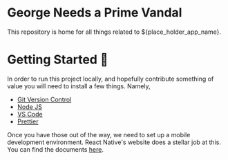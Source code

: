 # George Needs a Prime Vandal

This repository is home for all things related to ${place_holder_app_name}.

# Getting Started :memo:

In order to run this project locally, and hopefully contribute something of value you will need to install a few things. Namely,

- [Git Version Control](https://git-scm.com/downloads)
- [Node JS](https://nodejs.org/en/)
- [VS Code](https://code.visualstudio.com/)
- [Prettier](https://marketplace.visualstudio.com/items?itemName=esbenp.prettier-vscode)

Once you have those out of the way, we need to set up a mobile development environment. React Native's website does a stellar job at this. You can find the documents [here](https://reactnative.dev/docs/environment-setup).
